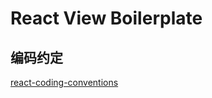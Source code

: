# React View Boilerplate

## 编码约定

[react-coding-conventions](https://github.com/sj-distributor/react-coding-conventions)

